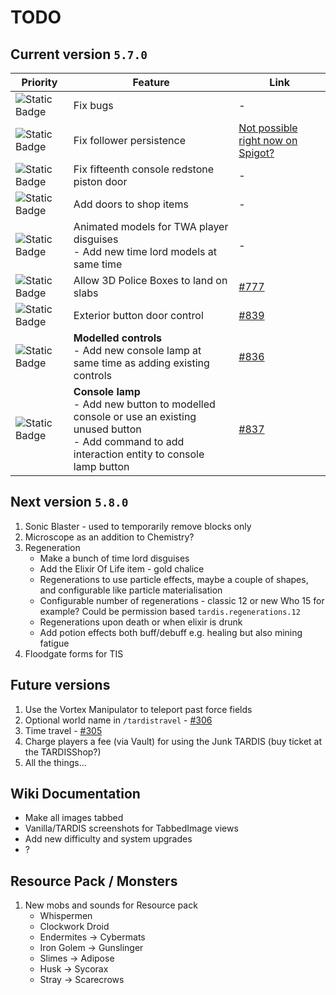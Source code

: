 # TODO

## Current version `5.7.0`

| Priority | Feature | Link |
|--------- |-------- | ---- |
| ![Static Badge](https://img.shields.io/badge/WIP-f90?style=flat-square) | Fix bugs | - |
| ![Static Badge](https://img.shields.io/badge/on%20hold-999?style=flat-square) | Fix follower persistence| [Not possible right now on Spigot?](https://www.spigotmc.org/threads/impossible-to-register-custom-nms-entities-in-1-21-due-to-chunk-crash.654410/) |
| ![Static Badge](https://img.shields.io/badge/3-06f?style=flat-square)| Fix fifteenth console redstone piston door| - |
| ![Static Badge](https://img.shields.io/badge/3-06f?style=flat-square)| Add doors to shop items | - |
| ![Static Badge](https://img.shields.io/badge/3-06f?style=flat-square)| Animated models for TWA player disguises<br>- Add new time lord models at same time | - |
| ![Static Badge](https://img.shields.io/badge/2-390?style=flat-square)| Allow 3D Police Boxes to land on slabs | [#777](https://github.com/eccentricdevotion/TARDIS/issues/777)|
| ![Static Badge](https://img.shields.io/badge/2-390?style=flat-square)| Exterior button door control| [#839](https://github.com/eccentricdevotion/TARDIS/issues/839)|
| ![Static Badge](https://img.shields.io/badge/1-f00?style=flat-square)| **Modelled controls**<br>- Add new console lamp at same time as adding existing controls | [#836](https://github.com/eccentricdevotion/TARDIS/issues/836)|
| ![Static Badge](https://img.shields.io/badge/WIP-f90?style=flat-square)| **Console lamp**<br>- Add new button to modelled console or use an existing unused button<br>- Add command to add interaction entity to console lamp button | [#837](https://github.com/eccentricdevotion/TARDIS/issues/837)|

## Next version `5.8.0`

1. Sonic Blaster - used to temporarily remove blocks only
2. Microscope as an addition to Chemistry?
3. Regeneration
    - Make a bunch of time lord disguises
    - Add the Elixir Of Life item - gold chalice
    - Regenerations to use particle effects, maybe a couple of shapes, and configurable like particle materialisation
    - Configurable number of regenerations - classic 12 or new Who 15 for example? Could be permission based `tardis.regenerations.12`
    - Regenerations upon death or when elixir is drunk
    - Add potion effects both buff/debuff e.g. healing but also mining fatigue
4. Floodgate forms for TIS

## Future versions

1. Use the Vortex Manipulator to teleport past force fields
2. Optional world name in `/tardistravel` - [#306](https://github.com/eccentricdevotion/TARDIS/issues/306)
3. Time travel - [#305](https://github.com/eccentricdevotion/TARDIS/issues/305)
4. Charge players a fee (via Vault) for using the Junk TARDIS (buy ticket at the TARDISShop?)
5. All the things...

## Wiki Documentation

* Make all images tabbed
* Vanilla/TARDIS screenshots for TabbedImage views
* Add new difficulty and system upgrades
* ?

## Resource Pack / Monsters

1. New mobs and sounds for Resource pack
    * Whispermen
    * Clockwork Droid
    * Endermites -> Cybermats
    * Iron Golem -> Gunslinger
    * Slimes -> Adipose
    * Husk -> Sycorax
    * Stray -> Scarecrows
